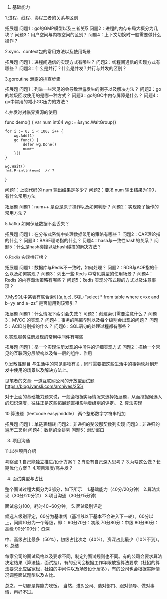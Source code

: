 1. 基础能力

1.进程、线程、协程三者的关系与区别

拓展题
问题1：go的GMP模型以及三者关系
问题2：进程的内存布局大概分为几块？
问题3：用户空间与内核空间的区别？
问题4：上下文切换时一般需要做什么操作？

2.sync、context包的常用方法以及使用场景

拓展题
问题1：进程间通信的实现方式有哪些？
问题2：线程间通信的实现方式有哪些？
问题3：什么是并行？什么是并发？并行与并发的区别？

3.goroutine 泄露的排查步骤

拓展题
问题1：列举一些常见的会导致泄露发生的例子以及解决方法？
问题2：go的垃圾回收使用的是哪一种方式？
问题3：go的GC中内存屏障是什么？
问题4：go中常用的减小GC压力的方法？

4.并发时对临界资源的使用

func demo() {
	var num int64
	wg := &sync.WaitGroup{}

	for i := 0; i < 100; i++ {
		wg.Add(1)
		go func() {
			defer wg.Done()
			num++
		}()
	}

	wg.Wait()
	fmt.Println(num)  // ?
}

问题1：上面代码的 num 输出结果是多少？
问题2：要求 num 输出结果为100，有什么常用方法

拓展题
问题1：num++ 是否是原子操作以及如何判断？
问题2：实现原子操作的常用方法？

5.kafka 如何保证数据不会丢失？

拓展题
问题1：在分布式系统中处理数据常用的策略有哪些？
问题2：CAP理论指的什么？
问题3：BASE理论指的什么？
问题4：hash与一致性hash的关系？
问题5：什么是hash碰撞以及hash碰撞的解决方法？

6.Redis 实现排行榜？

拓展题
问题1：数据库与Redis不一致时，如何处理？
问题2：RDB与AOF指的什么以及如何实现？
问题3：列出一些 Redis 中常见类型的使用场景？
问题4：Redis 的内存淘汰策略有哪些？
问题5：Redis 实现分布式锁的方式以及注意事项？

7.MySQL中某表有联合索引(a,b,c), SQL: “select * from table where c=xx and b=yy and a=zz” 是否能用到该索引？

拓展题
问题1：什么情况下索引会失效？
问题2：创建索引需要注意什么？
问题3：MVCC 的实现？
问题4：事务的隔离界别以及每个级别会出现的问题？
问题5：ACID分别指的什么？
问题6：SQL语句的处理过程都有哪些？

8.实现服务注册发现的常用中间件有哪些

拓展题
问题1：举一个实现注册发现的中间件的详细实现方式
问题2：描绘一个常见的互联网分层架构以及每一层的组件、作用

9.发散性题目
与生活中的常见事物有关，同时需要把这些生活中的事物映射到开发中使用的场景以及解决方法上。

见笔者的文章: 一道互联网公司的开放型面试题
https://blog.ivansli.com/archives/255/


对于上面的基础能力题来说，一般会根据实际情况来选择拓展题，从而挖掘候选人的知识深度，往往正是这些拓展题直接影响着级别的评定。
2. 算法实现

10.算法题（leetcode easy/middle）
两个整形数字字符串相加

拓展题
问题1：单链表翻转
问题2：非递归的斐波那契数列实现
问题3：非递归的遍历二叉树
问题4：数组的全排列
问题5：滑动窗口

3. 项目沟通

11.以往项目介绍

考察点
1.自己能独立推进/设计方案？
2.有没有自己深入思考？
3.为啥这么做？长期优化方案？
4.项目难度/高并发？

4. 面试类型与占比

整个面试过程大概分为3部分，如下所示：
1.基础能力（40分/20分钟）
2.算法实现（30分/20分钟）
3.项目沟通（30分/15分钟）

面试总分100，耗时40~60分钟。
5. 面试级别评定

候选人级别评定，60分为基准线（基准线以下基本不会进入下一轮）。60分以上，间隔10分为一个等级，即：
60分70分：初级
70分80分：中级
80分90分：高级
90分100分：资深

中、高级占比最多（50%），初级占比次之（40%），资深占比最少（10%不到）。
6. 总结

每家公司的面试风格以及要求不同，制定的面试规则也不同。有的公司会要求算法决定结果（算法挂，面试挂），有的公司会根据工作年限放宽算法要求（社招的算法要求比应届宽松，社招的中间件以及场景设计居多），有的公司也会根据实际情况调整面试题型以及占比。

总之，一切都是靠能力吃饭。
当然，进对公司、选对部门、跟对领导、做对事情，再好不过。